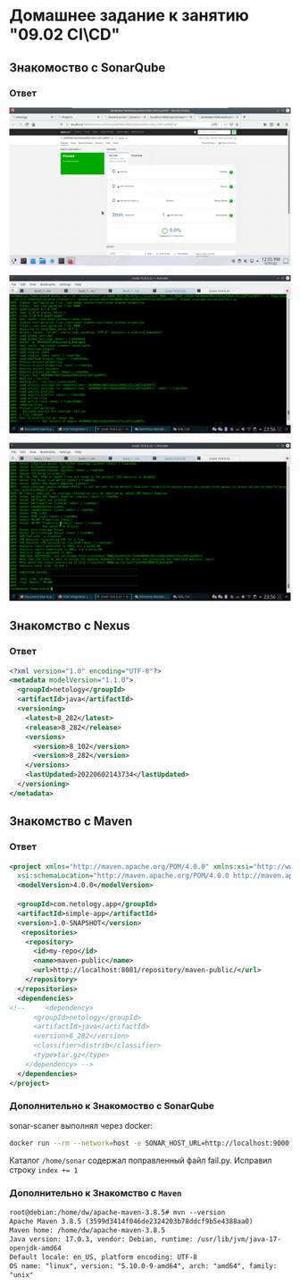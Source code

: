 # Домашнее задание к занятию "09.02 CI\CD"

## Знакомоство с SonarQube

### Ответ

![Alt](R92/R92_1.png "Screenshot")

![Alt](R92/R92_2.png "Screenshot")

![Alt](R92/R92_3.png "Screenshot")


## Знакомство с Nexus

### Ответ

```xml
<?xml version="1.0" encoding="UTF-8"?>
<metadata modelVersion="1.1.0">
  <groupId>netology</groupId>
  <artifactId>java</artifactId>
  <versioning>
    <latest>8_282</latest>
    <release>8_282</release>
    <versions>
      <version>8_102</version>
      <version>8_282</version>
    </versions>
    <lastUpdated>20220602143734</lastUpdated>
  </versioning>
</metadata>
```

## Знакомство с Maven

### Ответ

```xml
<project xmlns="http://maven.apache.org/POM/4.0.0" xmlns:xsi="http://www.w3.org/2001/XMLSchema-instance"
  xsi:schemaLocation="http://maven.apache.org/POM/4.0.0 http://maven.apache.org/xsd/maven-4.0.0.xsd">
  <modelVersion>4.0.0</modelVersion>

  <groupId>com.netology.app</groupId>
  <artifactId>simple-app</artifactId>
  <version>1.0-SNAPSHOT</version>
   <repositories>
    <repository>
      <id>my-repo</id>
      <name>maven-public</name>
      <url>http://localhost:8081/repository/maven-public/</url>
    </repository>
  </repositories>
  <dependencies>
<!--     <dependency>
      <groupId>netology</groupId>
      <artifactId>java</artifactId>
      <version>8_282</version>
      <classifier>distrib</classifier>
      <type>tar.gz</type>
    </dependency> -->
  </dependencies>
</project>
```


### Дополнительно к **Знакомоство с SonarQube**

sonar-scaner выполнял через docker:

```bash
docker run --rm --network=host -e SONAR_HOST_URL=http://localhost:9000  -e SONAR_LOGIN="b638046e76bfe3d2ba35841c5fec1d3f1a2493f1" -v /home/sonar:/usr/src sonarsource/sonar-scanner-cli -Dsonar.projectKey="b638046e76bfe3d2ba35841c5fec1d3f1a2493f1"
```

Каталог `/home/sonar` содержал поправленный файл fail.py. Исправил строку `index += 1`

### Дополнительно к **Знакомство с `Maven`**

```
root@debian:/home/dw/apache-maven-3.8.5# mvn --version
Apache Maven 3.8.5 (3599d3414f046de2324203b78ddcf9b5e4388aa0)
Maven home: /home/dw/apache-maven-3.8.5
Java version: 17.0.3, vendor: Debian, runtime: /usr/lib/jvm/java-17-openjdk-amd64
Default locale: en_US, platform encoding: UTF-8
OS name: "linux", version: "5.10.0-9-amd64", arch: "amd64", family: "unix"
```
